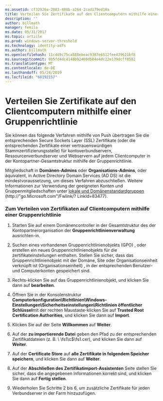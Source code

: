 ```yaml
---
ms.assetid: cf32926a-2083-408b-a264-2cad179ed18a
title: Verteilen Sie Zertifikate auf den Clientcomputern mithilfe einer Gruppenrichtlinie
description: ''
author: billmath
manager: femila
ms.date: 05/31/2017
ms.topic: article
ms.prod: windows-server-threshold
ms.technology: identity-adfs
ms.author: billmath
ms.openlocfilehash: 11cdd9c75ca588ebeac9387e6512fee439621bf8
ms.sourcegitcommit: 0b5fd4dc4148b92480db04e4dc22e139dcff8582
ms.translationtype: MT
ms.contentlocale: de-DE
ms.lasthandoff: 05/24/2019
ms.locfileid: "66192157"
---
```

# <a name="distribute-certificates-to-client-computers-by-using-group-policy"></a>Verteilen Sie Zertifikate auf den Clientcomputern mithilfe einer Gruppenrichtlinie


Sie können das folgende Verfahren mithilfe von Push übertragen Sie die entsprechenden Secure Sockets Layer \(SSL\) Zertifikate \(oder die entsprechenden Zertifikate einer vertrauenswürdigen Stammzertifizierungsstelle\) für kontoverbundservern, Ressourcenverbundserver und Webservern auf jedem Clientcomputer in der Kontopartner-Gesamtstruktur mithilfe der Gruppenrichtlinie.  
  
Mitgliedschaft in **Domänen-Admins** oder **Organisations-Admins**, oder äquivalent, in Active Directory Domain Services \(AD DS\) ist die mindestvoraussetzung, um dieses Verfahren abzuschließen.  Weitere Informationen zur Verwendung der geeigneten Konten und Gruppenmitgliedschaften unter [lokale und Domänenstandardgruppen](https://go.microsoft.com/fwlink/?LinkId=83477) \(http:\/\/"go.Microsoft.com"\/Fwlink\/? LinkId\=83477\).   
  
### <a name="to-distribute-certificates-to-client-computers-by-using-group-policy"></a>Zum Verteilen von Zertifikaten auf Clientcomputern mithilfe einer Gruppenrichtlinie  
  
1.  Starten Sie auf einem Domänencontroller in der Gesamtstruktur des der Kontopartnerorganisation der **Gruppenrichtlinienverwaltung** ausrichten\-in.  
  
2.  Suchen eines vorhandenen Gruppenrichtlinienobjekts \(GPO\) , oder erstellen ein neues Gruppenrichtlinienobjekts für die zertifikateinstellungen enthalten. Stellen Sie sicher, dass das Gruppenrichtlinienobjekt mit der Domäne, Site oder Organisationseinheit verknüpft ist \(Organisationseinheit\) , in der entsprechenden Benutzer- und Computerkonten gespeichert sind.  
  
3.  Rechts\-klicken Sie auf das Gruppenrichtlinienobjekt, und klicken Sie dann auf **bearbeiten**.  
  
4.  Öffnen Sie in der Konsolenstruktur **Computerkonfiguration\\Richtlinien\\Windows-Einstellungen\\Sicherheitseinstellungen\\Richtlinien öffentlicher Schlüssel**mit der rechten Maustaste\-klicken Sie auf **Trusted Root Certification Authorities**, und klicken Sie dann auf **Import**.  
  
5.  Klicken Sie auf der Seite **Willkommen** auf **Weiter**.  
  
6.  Auf der **zu importierende Datei** geben den Pfad zu der entsprechenden Zertifikatdateien \(z. B. \\ \\fs1\\c$\\fs1.cer\), und klicken Sie dann auf **Weiter**.  
  
7.  Auf der **Certificate Store** auf **alle Zertifikate in folgendem Speicher speichern**, und klicken Sie dann auf **Weiter**.  
  
8.  Auf der **Abschließen des Zertifikatimport-Assistenten** Seite stellen Sie sicher, dass die angegebenen Informationen korrekt sind, und klicken Sie dann auf **Fertig stellen**.  
  
9. Wiederholen Sie Schritte 2 bis 6, um zusätzliche Zertifikate für jeden Verbundserver in der Farm hinzuzufügen.  
